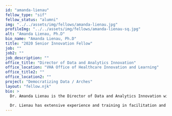```yaml
---
id: "amanda-lienau"
fellow_type: "sif"
fellow_status: "alumni"
img: "../../assets/img/fellows/amanda-lienau.jpg"
profileImg: "../../assets/img/fellows/amanda-lienau-sq.jpg"
alt: "Amanda Lienau, Ph.D"
bio_name: "Amanda Lienau, Ph.D"
title: "2020 Senior Innovation Fellow"
job: ""
job2: ""
job_description: ""
office_title: "Director of Data and Analytics Innovation"
office_location: "VHA Office of Healthcare Innovation and Learning"
office_title2: ""
office_location2: ""
project: "Democratizing Data / Arches"
layout: "fellow.njk"
bio: >
  Dr. Amanda Lienau is the Director of Data and Analytics Innovation with the VHA Innovation Ecosystem. She has led dozens of small-scale and large-scale innovation initiatives with a primary focus on increasing meaningful use of information to increase access to care, improve equitable outcomes, and improve quality of life. Prior to this, she was the Senior Innovation Fellow working on a project to democratize data and the Innovation Specialist at the VA St. Louis Health Care System. She has also held leadership roles in implementing programs for prevention, integrative and complementary care, and health behavior change at VA.
  
  Dr. Lienau has extensive experience and training in facilitation and advancing learning in adults. She holds a Ph.D. in Counseling Psychology from The Ohio State University.
---
```

